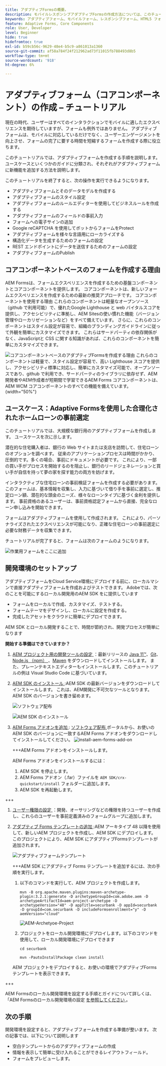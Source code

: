 ```yaml
---
title: アダプティブFormsの概要。
description: モバイルレスポンシブアダプティブFormsの作成方法については、このチュートリアルを参照してください。 これらのフォームはデバイス間でシームレスに適応し、スムーズなエクスペリエンスを実現します。
keywords: アダプティブフォーム、モバイルフォーム、レスポンシブフォーム、HTML5 フォーム
feature: Adaptive Forms, Core Components
role: User, Developer
level: Beginner
hide: true
hidefromtoc: true
exl-id: b59cb56c-9629-48e4-b5c9-a861013a1360
source-git-commit: af58a784f24f212962ad73f11015fb788493d8b5
workflow-type: tm+mt
source-wordcount: '918'
ht-degree: 6%

---
```


# アダプティブフォーム（コアコンポーネント）の作成 – チュートリアル

現在の時代、ユーザーはすべてのインタラクションでモバイルに適したエクスペリエンスを期待していますが、フォームも例外ではありません。 アダプティブフォームは、モバイルに対応しているだけでなく、ユーザーエンゲージメントを向上させ、フォームの完了に要する時間を短縮するフォームを作成する際に役立ちます。

このチュートリアルでは、アダプティブフォームを作成する手順を説明します。 ユースケースといくつかのガイドに分類され、それぞれがアダプティブフォームに新機能を追加する方法を説明します。

このチュートリアルを終了すると、次の操作を実行できるようになります。

* アダプティブフォームとそのデータモデルを作成する
* アダプティブフォームのスタイル設定
* アダプティブフォームのルールエディターを使用してビジネスルールを作成する
* アダプティブフォームのフィールドの事前入力
* フォームへの電子サインの追加
* Google reCAPTCHA を使用してボットからフォームをProtect
* アダプティブフォームを様々な言語用にローカライズする
* 構造化データを生成するためのフォームの設定
* REST エンドポイントにデータを送信するためのフォームの設定
* アダプティブフォームのPublish


## コアコンポーネントベースのフォームを作成する理由

AEM Formsは、フォームエクスペリエンスを作成するための基盤コンポーネントとコアコンポーネントを提供します。 コアコンポーネントは、新しいフォームエクスペリエンスを作成するための最新の推奨アプローチです。 コアコンポーネントを使用する理由 これらのコンポーネントは軽量なオープンソース（github で利用可能）で、優れたGoogle Lighthouse と web バイタルスコアを提供し、アクセシビリティに準拠し、AEM Sitesの使い慣れた機能（バージョン管理やローカリゼーションなど）をすべて備えています。 さらに、これらのコンポーネントはスタイル設定が容易で、組織のブランディングガイドラインに従って外観を簡単にカスタマイズできます。 これらはサードパーティの依存関係がなく、JavaScriptと CSS に関する知識があれば、これらのコンポーネントを簡単にカスタマイズできます。

![ コアコンポーネントベースのアダプティブFormsを作成する理由 これらのコンポーネントは軽量で、スタイル設定が容易で、高い Lighthouse スコアを提供し、アクセシビリティ標準に対応し、簡単にカスタマイズ可能で、オープンソースであり、github で利用でき、サードパーティのライブラリに依存せず、AEM開発者やAEM作成者が短期間で学習できるAEM Forms コアコンポーネントは、AEM WCM コアコンポーネントのすべての機能を備えています。](/help/forms/assets/cc-core-components-benefits.png){width="50%"}

## ユースケース：Adaptive Formsを使用した合理化されたホームローンの事前選定

このチュートリアルでは、大規模な銀行用のアダプティブフォームを作成します。 ユースケースを次に示します。

潜在的な住宅購入者は、銀行の Web サイトまたは支店を訪問して、住宅ローンのオプションを調べます。 従来のアプリケーションプロセスは時間がかかり、圧倒的です。多くの場合、事前にドキュメントが必要です。 これにより、一部の買い手がプロセスを開始するのを阻止し、銀行のリードジェネレーションと買い手が自信を持って夢の家を探す能力の両方を妨げます。

インタラクティブな住宅ローンの事前検証フォームを作成する必要があります。 このフォームは、基本情報を収集し、入力に基づいて借り手を事前に選定し、推定ローン額、潜在的な頭金のニーズ、様々なローンタイプに基づく金利を提供します。 事前資格のあるユーザーは、事前資格認定フォームから直接、完全なローン申し込みを開始できます。

フォームはアダプティブフォームを使用して作成されます。 これにより、パーソナライズされたエクスペリエンスが可能になり、正確な住宅ローンの事前選定に必要な財務データを収集できます。

チュートリアルが完了すると、フォームは次のフォームのようになります。

![ 作業用フォームをここに追加 ](/help/forms/assets/cc-tutorial-final-form.png)

## 開発環境のセットアップ

アダプティブフォームをCloud Service環境にデプロイする前に、ローカルマシンで直接アダプティブフォームを作成およびテストできます。 Adobeでは、次のことを可能にするローカル開発用のAEM SDK をに提供しています

* フォームをローカルで作成、カスタマイズ、テストする。
* フォームテーマをデザインし、ローカルに設定を作成する。
* 完成したアセットをクラウドに簡単にデプロイできます。

AEM SDK とローカル開発することで、時間が節約され、開発プロセスが簡単になります


**開始する準備はできていますか？**

1. [AEM プロジェクト用の開発ツールの設定 ](/help/forms/setup-local-development-environment.md#set-up-development-tools-for-aem-projects)：最新リリースの [Java 11™](https://experienceleague.adobe.com/docs/experience-manager-learn/cloud-service/local-development-environment-set-up/development-tools.html?lang=ja#local-development-environment-set-up)、[Git](https://experienceleague.adobe.com/docs/experience-manager-learn/cloud-service/local-development-environment-set-up/development-tools.html?lang=ja#install-git)、[Node.js （npm） ](https://experienceleague.adobe.com/docs/experience-manager-learn/cloud-service/local-development-environment-set-up/development-tools.html?lang=ja#node-js)、[Maven](https://experienceleague.adobe.com/docs/experience-manager-learn/cloud-service/local-development-environment-set-up/development-tools.html?lang=ja#install-maven) をダウンロードしてインストールします。 また、プレーンテキストエディターもインストールします。このチュートリアルの例は Visual Studio Code に基づいています。

1. [AEM SDK のインストール ](/help/forms/setup-local-development-environment.md#set-up-local-experience-manager-environment-for-development):AEM SDK の最新バージョンをダウンロードしてインストールします。 これは、AEM開発に不可欠なツールとなります。 AEM SDK のバージョンを書き留めます。

   ![ ソフトウェア配布 ](/help/forms/assets/software-distribution.png)

   ![AEM SDK のインストール ](/help/forms/assets/start-aem-sdk.png)

1. [AEM Forms アドオンを追加 ](/help/forms/setup-local-development-environment.md#add-forms-archive-to-local-author-and-publish-instances-and-configure-forms-specific-users): [ ソフトウェア配布 ](https://experience.adobe.com/#/downloads) ポータルから、お使いのAEM SDK のバージョンに一致するAEM Forms アドオンをダウンロードしてインストールしてください。
   ![install-aem-forms-add-on](/help/forms/assets/install-aem-forms-add-on.png)

   +++AEM Forms アドオンをインストールします。

   AEM Forms アドオンをインストールするには：

   1. AEM SDK を停止します。
   1. AEM Forms アドオン（.far）ファイルを `AEM SDK/crx-quickstart/install` フォルダーに追加します。
   1. AEM SDK を再起動します。

+++

1. [ ユーザー権限の設定 ](/help/forms/setup-local-development-environment.md#configure-users-and-permissions)：開発、オーサリングなどの権限を持つユーザーを作成し、これらのユーザーを事前定義済みのフォームグループに追加します。


1. [ アダプティブ Forms テンプレートの追加 ](/help/forms/setup-local-development-environment.md#set-up-a-development-project-for-forms-based-on-experience-manager-archetype):AEM アーキタイプ 48 以降を使用して、新しいAEM プロジェクトを作成し、AEM SDK にデプロイします。 このプロジェクトにより、AEM SDK にアダプティブFormsテンプレートが追加されます。

   ![ アダプティブフォームテンプレート ](/help/forms/assets/adaptive-forms-templates.png)

   +++AEM SDK にアダプティブ Forms テンプレートを追加するには、次の手順を実行します。

   1. 以下のコマンドを実行して、AEM プロジェクトを作成します。

      ```
      mvn -B org.apache.maven.plugins:maven-archetype-plugin:3.2.1:generate -D archetypeGroupId=com.adobe.aem -D archetypeArtifactId=aem-project-archetype -D archetypeVersion="48" -D appTitle=securbank -D appId=securbank -D groupId=com.securbank -D includeFormsenrollment="y" -D aemVersion="cloud"
      ```

      ![AEM-Archetyoe-Project](/help/forms/assets/aem-archetype-project.png)

   1. プロジェクトをローカル開発環境にデプロイします。以下のコマンドを使用して、ローカル開発環境にデプロイできます

      ```
      cd securbank
      
      mvn -PautoInstallPackage clean install
      ```

   AEM プロジェクトをデプロイすると、お使いの環境でアダプティブFormsテンプレートを表示できます。

+++


AEM Formsのローカル開発環境を設定する手順とガイドについて詳しくは、「AEM Formsのローカル開発環境の設定 [ を参照してください ](/help/forms/setup-local-development-environment.md)。



## 次の手順

開発環境を設定すると、アダプティブフォームを作成する準備が整います。 次の記事では、以下について説明します

* 空白テンプレートからのアダプティブフォームの作成
* 情報を表示して簡単に受け入れることができるレイアウトフィールド。
* フォームをプレビューします。

<!-- 

### Step 2: Create Form Data Model

A form data model lets you connect an adaptive form to disparate data sources. For example, AEM user profile, RESTful web services, SOAP-based web services, OData services, and relational databases. You can use the form data model with an adaptive form to retrieve, update, delete, and add data to connected data sources.

Goals of article:

* Create the form data model using Rest endpoint.
* Add data model objects so you can form the data model.
* Configure read and write services for the form data model.
* Test form data model and configured services with test data.

### Step 4: Apply rules to adaptive form fields

AEM Forms provide an editor to write rules on adaptive form objects. These rules define actions to trigger on form objects based on preset conditions, user inputs, and user actions on the form. It helps ensure accuracy and speeds up the form-filling experience.

Goals:

* Create and apply rules to adaptive form fields.
* Use rules to trigger form data model services to update the data to database.

### Step 5: Style your adaptive form

Adaptive forms provide OOTB themes and allows you to customize an existing theme to make a brand specific theme. 


A theme contains styling details for components and panels, and you can reuse a theme in different forms. Styles include properties such as background colors, state colors, transparency, alignment, and size. When you apply the theme to your form, the specified style reflects on corresponding components of your form.

Goals:

* Apply an out of the box theme to an adaptive form.
* Create your brand specific theme.


### Step 6: Publish your adaptive form

You can publish adaptive forms as a stand-alone form (single page application), include in AEM Sites page, or include in a non-AEM Sites page.

Goals:

* Publish the adaptive form as an AEM Page.
* Embed the adaptive form in an AEM Sites Page.
* Embed the adaptive form in an external webpage (a non-AEM webpage hosted outside AEM).

-->
